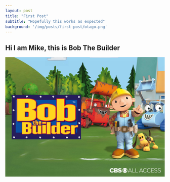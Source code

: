 ```yaml
---
layout: post
title: "First Post"
subtitle: "Hopefully this works as expected"
background: '/img/posts/first-post/otago.png'
---
```


## Hi I am Mike, this is Bob The Builder

![bob](/img/posts/first-post/bobTheBuilder.jpg)
